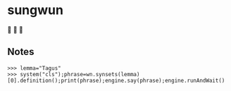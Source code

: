# sungwun
:construction: :construction: :construction:

## Notes
```
>>> lemma="Tagus"
>>> system("cls");phrase=wn.synsets(lemma)[0].definition();print(phrase);engine.say(phrase);engine.runAndWait()
```
